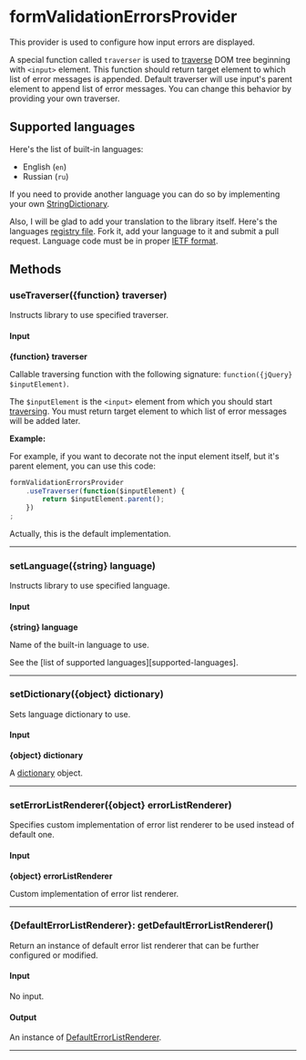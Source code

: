 # formValidationErrorsProvider

This provider is used to configure how input errors are displayed.

A special function called `traverser` is used to [traverse][jquery-traversing] DOM tree
beginning with `<input>` element. This function should return target element to which
list of error messages is appended. Default traverser will use input's parent element
to append list of error messages. You can change this behavior by providing your
own traverser.

## Supported languages

Here's the list of built-in languages:

- English (`en`)
- Russian (`ru`)

If you need to provide another language you can do so by implementing your own [StringDictionary][class-string-dictionary].

Also, I will be glad to add your translation to the library itself. Here's the languages [registry file][languages-registry].
Fork it, add your language to it and submit a pull request. Language code must be in proper [IETF format][ietf-language-tag].

## Methods

### useTraverser({function} traverser)

Instructs library to use specified traverser.

#### Input

**{function} traverser**

Callable traversing function with the following signature: `function({jQuery} $inputElement)`.

The `$inputElement` is the `<input>` element from which you should start [traversing][jquery-traversing].
You must return target element to which list of error messages will be added later.

**Example:**

For example, if you want to decorate not the input element itself, but it's parent element,
you can use this code:

``` javascript
formValidationErrorsProvider
    .useTraverser(function($inputElement) {
        return $inputElement.parent();
    })
;
```

Actually, this is the default implementation.

---

### setLanguage({string} language)

Instructs library to use specified language.

#### Input

**{string} language**

Name of the built-in language to use.

See the [list of supported languages][supported-languages].

---

### setDictionary({object} dictionary)

Sets language dictionary to use.

#### Input

**{object} dictionary**

A [dictionary][class-string-dictionary] object.

---

### setErrorListRenderer({object} errorListRenderer)

Specifies custom implementation of error list renderer to be used
instead of default one.

#### Input

**{object} errorListRenderer**

Custom implementation of error list renderer.

---

### {DefaultErrorListRenderer}: getDefaultErrorListRenderer()

Return an instance of default error list renderer that can be further configured or
modified.

#### Input

No input.

#### Output

An instance of [DefaultErrorListRenderer][default-error-list-renderer].

---

[decorator-className]: decorators/classname.md
[decorator-bootstrap]: decorators/bootstrap.md
[jquery-traversing]: http://api.jquery.com/category/traversing/
[languages-registry]: ~
[class-string-dictionary]: ~
[ietf-language-tag]: http://en.wikipedia.org/wiki/IETF_language_tag
[default-error-list-renderer]: ~
